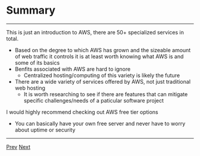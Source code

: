 # Summary

***
This is just an introduction to AWS, there are 50+ specialized services in total.
* Based on the degree to which AWS has grown and the sizeable amount of web traffic it controls it is at least worth knowing what AWS is and some of its basics
* Benfits associated with AWS are hard to ignore
	* Centralized hosting/computing of this variety is likely the future
* There are a wide variety of services offered by AWS, not just traditional web hosting
	* It is worth researching to see if there are features that can mitigate specific challenges/needs of a paticular software project

I would highly recommend checking out AWS free tier options
* You can basically have your own free server and never have to worry about uptime or security

***

[Prev](https://github.com/AustinCerny/CSCI582_Presentation4/blob/master/slide22.md)
[Next](https://github.com/AustinCerny/CSCI582_Presentation4/blob/master/sources.md)

